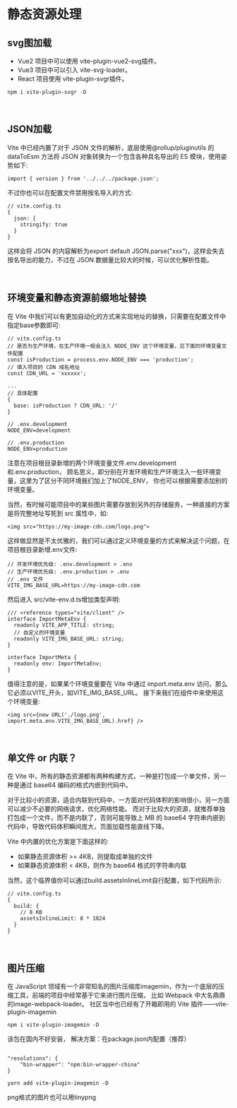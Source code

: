 # 静态资源处理
## svg图加载
- Vue2 项目中可以使用 vite-plugin-vue2-svg插件。
- Vue3 项目中可以引入 vite-svg-loader。
- React 项目使用 vite-plugin-svgr插件。
```
npm i vite-plugin-svgr -D
```

<br>

## JSON加载
Vite 中已经内置了对于 JSON 文件的解析，底层使用@rollup/pluginutils 的 dataToEsm 方法将 JSON 对象转换为一个包含各种具名导出的 ES 模块，使用姿势如下:
```
import { version } from '../../../package.json';
```
不过你也可以在配置文件禁用按名导入的方式:
```
// vite.config.ts
{
  json: {
    stringify: true
  }
}
```
这样会将 JSON 的内容解析为export default JSON.parse("xxx")，这样会失去按名导出的能力，不过在 JSON 数据量比较大的时候，可以优化解析性能。

<br>

## 环境变量和静态资源前缀地址替换
在 Vite 中我们可以有更加自动化的方式来实现地址的替换，只需要在配置文件中指定base参数即可:
```
// vite.config.ts
// 是否为生产环境，在生产环境一般会注入 NODE_ENV 这个环境变量，见下面的环境变量文件配置
const isProduction = process.env.NODE_ENV === 'production';
// 填入项目的 CDN 域名地址
const CDN_URL = 'xxxxxx';

...
// 具体配置
{
  base: isProduction ? CDN_URL: '/'
}

// .env.development
NODE_ENV=development

// .env.production
NODE_ENV=production
```
注意在项目根目录新增的两个环境变量文件.env.development和.env.production，
顾名思义，即分别在开发环境和生产环境注入一些环境变量，这里为了区分不同环境我们加上了NODE_ENV，
你也可以根据需要添加别的环境变量。

当然，有时候可能项目中的某些图片需要存放到另外的存储服务，一种直接的方案是将完整地址写死到 src 属性中，如:
```
<img src="https://my-image-cdn.com/logo.png">
```
这样做显然是不太优雅的，我们可以通过定义环境变量的方式来解决这个问题，在项目根目录新增.env文件:
```
// 开发环境优先级: .env.development > .env
// 生产环境优先级: .env.production > .env
// .env 文件
VITE_IMG_BASE_URL=https://my-image-cdn.com
```
然后进入 src/vite-env.d.ts增加类型声明:
```
/// <reference types="vite/client" />
interface ImportMetaEnv {
  readonly VITE_APP_TITLE: string;
  // 自定义的环境变量
  readonly VITE_IMG_BASE_URL: string;
}

interface ImportMeta {
  readonly env: ImportMetaEnv;
}
```
值得注意的是，如果某个环境变量要在 Vite 中通过 import.meta.env 访问，那么它必须以VITE_开头，如VITE_IMG_BASE_URL。
接下来我们在组件中来使用这个环境变量:
```
<img src={new URL('./logo.png', import.meta.env.VITE_IMG_BASE_URL).href} />
```

<br>

## 单文件 or 内联？
在 Vite 中，所有的静态资源都有两种构建方式，一种是打包成一个单文件，另一种是通过 base64 编码的格式内嵌到代码中。

对于比较小的资源，适合内联到代码中，一方面对代码体积的影响很小，另一方面可以减少不必要的网络请求，优化网络性能。
而对于比较大的资源，就推荐单独打包成一个文件，而不是内联了，否则可能导致上 MB 的 base64 字符串内嵌到代码中，导致代码体积瞬间庞大，页面加载性能直线下降。

Vite 中内置的优化方案是下面这样的:
- 如果静态资源体积 >= 4KB，则提取成单独的文件
- 如果静态资源体积 < 4KB，则作为 base64 格式的字符串内联

当然，这个临界值你可以通过build.assetsInlineLimit自行配置，如下代码所示:
```
// vite.config.ts
{
  build: {
    // 8 KB
    assetsInlineLimit: 8 * 1024
  }
}
```

<br>

## 图片压缩
在 JavaScript 领域有一个非常知名的图片压缩库imagemin，作为一个底层的压缩工具，前端的项目中经常基于它来进行图片压缩，
比如 Webpack 中大名鼎鼎的image-webpack-loader。
社区当中也已经有了开箱即用的 Vite 插件——vite-plugin-imagemin
```
npm i vite-plugin-imagemin -D
```
该包在国内不好安装，
解决方案：在package.json内配置（推荐）
```

"resolutions": {
    "bin-wrapper": "npm:bin-wrapper-china"
}
```
```
yarn add vite-plugin-imagemin -D
```

png格式的图片也可以用tinypng